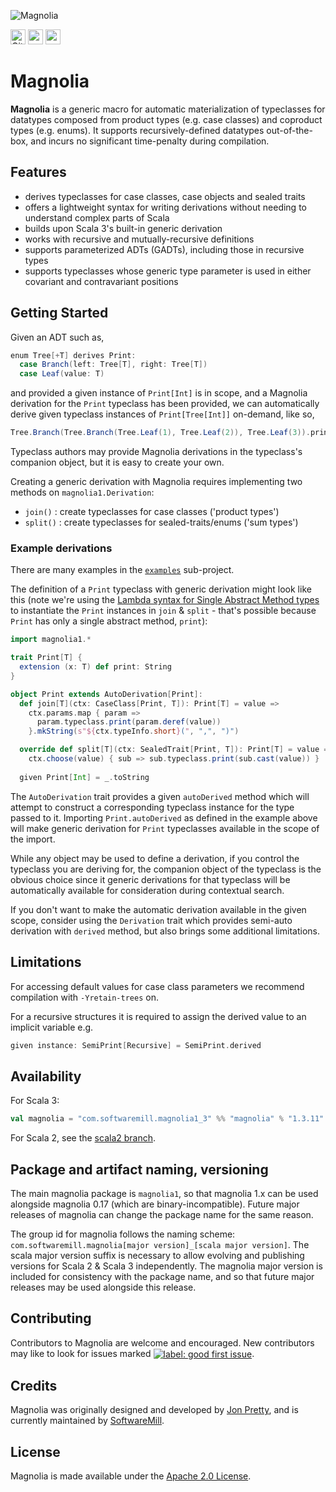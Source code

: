 ![Magnolia](https://github.com/softwaremill/magnolia/raw/scala3/banner.jpg)

[<img alt="GitHub Workflow" src="https://img.shields.io/github/actions/workflow/status/softwaremill/magnolia/ci.yml?branch=scala3&style=for-the-badge" height="24">](https://github.com/softwaremill/magnolia/actions)
[<img src="https://img.shields.io/badge/Discourse-ask%20question-blue?style=for-the-badge" height="24">](https://softwaremill.community/c/magnolia)
[<img src="https://index.scala-lang.org/softwaremill/magnolia/magnolia/latest-by-scala-version.svg?color=2465cd&style=for-the-badge" height="24">](https://index.scala-lang.org/softwaremill/magnolia/magnolia)

# Magnolia

__Magnolia__ is a generic macro for automatic materialization of typeclasses for datatypes composed from product types (e.g. case classes) and coproduct types (e.g. enums). It supports recursively-defined datatypes out-of-the-box, and incurs no significant time-penalty during compilation.

## Features

 - derives typeclasses for case classes, case objects and sealed traits
 - offers a lightweight syntax for writing derivations without needing to understand complex parts of Scala
 - builds upon Scala 3's built-in generic derivation
 - works with recursive and mutually-recursive definitions
 - supports parameterized ADTs (GADTs), including those in recursive types
 - supports typeclasses whose generic type parameter is used in either covariant and contravariant positions

## Getting Started

Given an ADT such as,
```scala
enum Tree[+T] derives Print:
  case Branch(left: Tree[T], right: Tree[T])
  case Leaf(value: T)
```
and provided a given instance of `Print[Int]` is in scope, and a Magnolia derivation for the `Print` typeclass
has been provided, we can automatically derive given typeclass instances of `Print[Tree[Int]]` on-demand, like
so,
```scala
Tree.Branch(Tree.Branch(Tree.Leaf(1), Tree.Leaf(2)), Tree.Leaf(3)).print
```
Typeclass authors may provide Magnolia derivations in the typeclass's companion object, but it is easy to create
your own.

Creating a generic derivation with Magnolia requires implementing two methods on `magnolia1.Derivation`:

* `join()` : create typeclasses for case classes ('product types')
* `split()` : create typeclasses for sealed-traits/enums ('sum types')

### Example derivations

There are many examples in the   [`examples`](examples/src/main/scala/magnolia1/examples) sub-project.

The definition of a `Print` typeclass with generic derivation might look like this
(note we're using the [Lambda syntax for Single Abstract Method types](https://www.scala-lang.org/news/2.12.0/#lambda-syntax-for-sam-types)
to instantiate the `Print` instances in `join` & `split` - that's possible because
`Print` has only a single abstract method, `print`):
```scala
import magnolia1.*

trait Print[T] {
  extension (x: T) def print: String
}

object Print extends AutoDerivation[Print]:
  def join[T](ctx: CaseClass[Print, T]): Print[T] = value =>
    ctx.params.map { param =>
      param.typeclass.print(param.deref(value))
    }.mkString(s"${ctx.typeInfo.short}(", ",", ")")

  override def split[T](ctx: SealedTrait[Print, T]): Print[T] = value =>
    ctx.choose(value) { sub => sub.typeclass.print(sub.cast(value)) }
  
  given Print[Int] = _.toString
```

The `AutoDerivation` trait provides a given `autoDerived` method which will attempt to construct a corresponding typeclass
instance for the type passed to it. Importing `Print.autoDerived` as defined in the example above will make generic
derivation for `Print` typeclasses available in the scope of the import.

While any object may be used to define a derivation, if you control the typeclass you are deriving for, the
companion object of the typeclass is the obvious choice since it generic derivations for that typeclass will
be automatically available for consideration during contextual search.

If you don't want to make the automatic derivation available in the given scope, consider using the `Derivation` trait which provides semi-auto derivation with `derived` method, but also brings some additional limitations.
## Limitations

For accessing default values for case class parameters we recommend compilation with `-Yretain-trees` on.

For a recursive structures it is required to assign the derived value to an implicit variable e.g.
```Scala
given instance: SemiPrint[Recursive] = SemiPrint.derived
```  
## Availability

For Scala 3:

```scala
val magnolia = "com.softwaremill.magnolia1_3" %% "magnolia" % "1.3.11"
```

For Scala 2, see the [scala2 branch](https://github.com/softwaremill/magnolia/tree/scala2).

## Package and artifact naming, versioning

The main magnolia package is `magnolia1`, so that magnolia 1.x can be used alongside magnolia 0.17 (which are binary-incompatible).
Future major releases of magnolia can change the package name for the same reason.

The group id for magnolia follows the naming scheme: `com.softwaremill.magnolia[major version]_[scala major version]`.
The scala major version suffix is necessary to allow evolving and publishing versions for Scala 2 & Scala 3 independently.
The magnolia major version is included for consistency with the package name, and so that future major releases may be
used alongside this release.

## Contributing

Contributors to Magnolia are welcome and encouraged. New contributors may like to look for issues marked
<a href="https://github.com/softwaremill/magnolia/labels/good%20first%20issue"><img alt="label: good first issue"
src="https://img.shields.io/badge/-good%20first%20issue-67b6d0.svg" valign="middle"></a>.

## Credits

Magnolia was originally designed and developed by [Jon Pretty](https://github.com/propensive), and is currently
maintained by [SoftwareMill](https://softwaremill.com).

## License

Magnolia is made available under the [Apache 2.0 License](/license.md).
